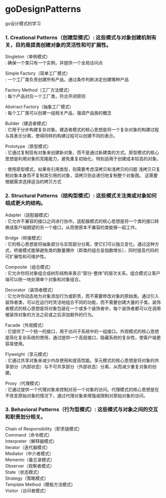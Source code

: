 # goDesignPatterns
go设计模式的学习

### 1. Creational Patterns（创建型模式）: 这些模式与对象创建机制有关，目的是提高创建对象的灵活性和可扩展性。

Singleton（单例模式）</br>
: 确保一个类只有一个实例，并提供一个全局访问点

Simple Factory（简单工厂模式）</br>
: 一个工厂类负责创建所有产品，通过条件判断决定创建哪种产品

Factory Method（工厂方法模式）</br>
: 每个产品对应一个工厂类，符合开闭原则

Abstract Factory（抽象工厂模式）</br>
: 每个工厂类可以创建一组相关产品，强调产品族的概念

Builder（建造者模式）</br>
: 它用于分步构建复杂对象。建造者模式的核心思想是将一个复杂对象的构建过程与其表示分离，使得同样的构建过程可以创建不同的表示。

Prototype（原型模式）</br>
: 它通过复制现有对象来创建新对象，而不是通过新建类的方式。原型模式的核心思想是利用对象的克隆能力，避免重复初始化，特别适用于创建成本较高的对象。

: 使用原型模式，如果有引用类型，则需要考虑深拷贝和浅拷贝的问题
浅拷贝只复制对象本身而不复制其引用的对象，深拷贝则会递归地复制整个对象图。
这需要根据需求选择适当的拷贝方式

### 2. Structural Patterns（结构型模式）: 这些模式关注类或对象如何组成更大的结构。

Adapter（适配器模式）</br>
: 它允许不兼容的接口之间进行协作。适配器模式的核心思想是将一个类的接口转换成客户端期望的另一个接口，从而使原本不兼容的类能够一起工作。

Bridge（桥接模式）</br>
: 它的核心思想是将抽象部分与实现部分分离，使它们可以独立变化。通过这种方式，桥接模式能够避免类的数量爆炸（即类的组合呈指数增长），同时提高代码的可扩展性和可维护性。

Composite（组合模式）</br>
: 它允许你将对象组合成树形结构来表示“部分-整体”的层次关系。组合模式让客户端可以统一地处理单个对象和对象组合。

Decorator（装饰者模式）</br>
: 它允许你动态地为对象添加行为或职责，而不需要修改对象的原始类。通过引入装饰者类，可以在运行时灵活地组合不同的功能，而不需要创建大量的子类。装饰者模式的核心思想是将对象包装在一个或多个装饰者中，每个装饰者都可以在调用被装饰对象的方法之前或之后添加额外的行为。

Facade（外观模式）</br>
: 它提供了一个统一的接口，用于访问子系统中的一组接口。外观模式的核心思想是简化复杂系统的使用，通过提供一个高层接口，隐藏系统的复杂性，使客户端更容易使用。

Flyweight（享元模式）</br>
: 它通过共享对象来减少内存使用和提高性能。享元模式的核心思想是将对象的共享部分（内部状态）与不可共享部分（外部状态）分离，从而减少重复对象的创建。

Proxy（代理模式）</br>
: 它通过提供一个代理对象来控制对另一个对象的访问。代理模式的核心思想是在不改变原始对象的情况下，通过代理对象来增强或限制对原始对象的访问。

### 3. Behavioral Patterns（行为型模式）: 这些模式与对象之间的交互和职责划分相关。

Chain of Responsibility（职责链模式）</br>
Command（命令模式）</br>
Interpreter（解释器模式）</br>
Iterator（迭代器模式）</br>
Mediator（中介者模式）</br>
Memento（备忘录模式）</br>
Observer（观察者模式）</br>
State（状态模式）</br>
Strategy（策略模式）</br>
Template Method（模板方法模式）</br>
Visitor（访问者模式）</br>
